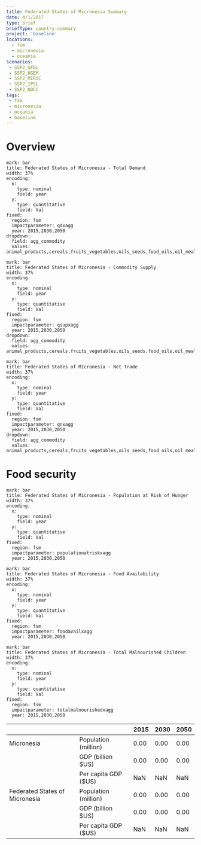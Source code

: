 ```yaml
---
title: Federated States of Micronesia Summary
date: 4/1/2017
type: brief
briefType: country-summary
project: 'baseline'
locations:
  - fsm
  - micronesia
  - oceania
scenarios:
 - SSP2_GFDL
 - SSP2_HGEM
 - SSP2_MIROC
 - SSP2_IPSL
 - SSP2_NOCC
tags:
 - fsm
 - micronesia
 - oceania
 - baseline
---
```

# Overview 

```chart
mark: bar
title: Federated States of Micronesia - Total Demand
width: 37%
encoding:
  x:
    type: nominal
    field: year
  y:
    type: quantitative
    field: Val
fixed:
  region: fsm
  impactparameter: qdxagg
  year: 2015,2030,2050
dropdown:
  field: agg_commodity
  values: animal_products,cereals,fruits_vegetables,oils_seeds,food_oils,oil_meals,other,pulses,roots_tubers,sugar
```

```chart
mark: bar
title: Federated States of Micronesia - Commodity Supply
width: 37%
encoding:
  x:
    type: nominal
    field: year
  y:
    type: quantitative
    field: Val
fixed:
  region: fsm
  impactparameter: qsupxagg
  year: 2015,2030,2050
dropdown:
  field: agg_commodity
  values: animal_products,cereals,fruits_vegetables,oils_seeds,food_oils,oil_meals,other,pulses,roots_tubers,sugar
```

```chart
mark: bar
title: Federated States of Micronesia - Net Trade
width: 37%
encoding:
  x:
    type: nominal
    field: year
  y:
    type: quantitative
    field: Val
fixed:
  region: fsm
  impactparameter: qnxagg
  year: 2015,2030,2050
dropdown:
  field: agg_commodity
  values: animal_products,cereals,fruits_vegetables,oils_seeds,food_oils,oil_meals,other,pulses,roots_tubers,sugar
```

# Food security

```chart
mark: bar
title: Federated States of Micronesia - Population at Risk of Hunger
width: 37%
encoding:
  x:
    type: nominal
    field: year
  y:
    type: quantitative
    field: Val
fixed:
  region: fsm
  impactparameter: populationatriskxagg
  year: 2015,2030,2050
```

```chart
mark: bar
title: Federated States of Micronesia - Food Availability
width: 37%
encoding:
  x:
    type: nominal
    field: year
  y:
    type: quantitative
    field: Val
fixed:
  region: fsm
  impactparameter: foodavailxagg
  year: 2015,2030,2050
```

```chart
mark: bar
title: Federated States of Micronesia - Total Malnourished Children
width: 37%
encoding:
  x:
    type: nominal
    field: year
  y:
    type: quantitative
    field: Val
fixed:
  region: fsm
  impactparameter: totalmalnourishedxagg
  year: 2015,2030,2050
```

|   |   | 2015 | 2030 | 2050 |
|---|---|---|---|---|
| Micronesia | Population (million) | 0.00 | 0.00 | 0.00 |
|  | GDP (billion $US) | 0.00 | 0.00 | 0.00 |
|  | Per capita GDP ($US) | NaN | NaN | NaN |
| Federated States of Micronesia | Population (million) | 0.00 | 0.00 | 0.00 |
|  | GDP (billion $US) | 0.00 | 0.00 | 0.00 |
|  | Per capita GDP ($US) | NaN| NaN| NaN|